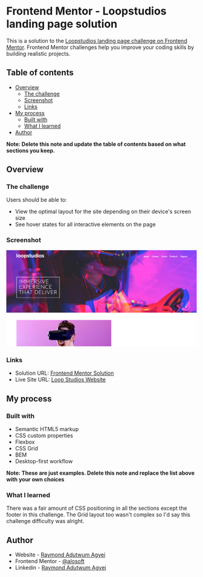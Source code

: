 # Frontend Mentor - Loopstudios landing page solution

This is a solution to the [Loopstudios landing page challenge on Frontend Mentor](https://www.frontendmentor.io/challenges/loopstudios-landing-page-N88J5Onjw). Frontend Mentor challenges help you improve your coding skills by building realistic projects. 

## Table of contents

- [Overview](#overview)
  - [The challenge](#the-challenge)
  - [Screenshot](#screenshot)
  - [Links](#links)
- [My process](#my-process)
  - [Built with](#built-with)
  - [What I learned](#what-i-learned)
- [Author](#author)

**Note: Delete this note and update the table of contents based on what sections you keep.**

## Overview

### The challenge

Users should be able to:

- View the optimal layout for the site depending on their device's screen size
- See hover states for all interactive elements on the page

### Screenshot

![](./studio_website.png)

### Links

- Solution URL: [Frontend Mentor Solution](https://www.frontendmentor.io/solutions/responsive-landing-page-with-flex-and-grid-for-mobile-and-desktop-ZX860tWaQ)
- Live Site URL: [Loop Studios Website](https://alosoft.github.io/frontend_mentor-loopstudios-landing-page-main/)

## My process

### Built with

- Semantic HTML5 markup
- CSS custom properties
- Flexbox
- CSS Grid
- BEM
- Desktop-first workflow

**Note: These are just examples. Delete this note and replace the list above with your own choices**

### What I learned

There was a fair amount of CSS positioning in all the sections except the footer in this challenge.
The Grid layout too wasn't complex so I'd say this challenge difficulty was alright.


## Author

- Website - [Raymond Adutwum Agyei](https://corps-ai.herokuapp.com)
- Frontend Mentor - [@alosoft](https://www.frontendmentor.io/profile/alosoft)
- Linkedin - [Raymond Adutwum Agyei](https://www.linkedin.com/in/raymond-adutwum-agyei-366929117/)

